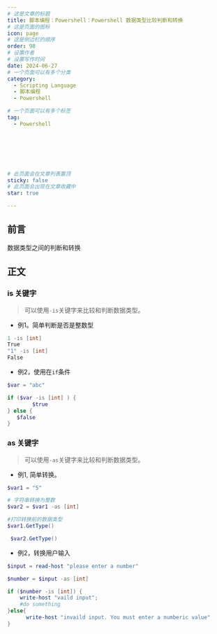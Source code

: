 ```yaml
---
# 这是文章的标题
title: 脚本编程：Powershell：Powershell 数据类型比较判断和转换
# 这是页面的图标
icon: page
# 这是侧边栏的顺序
order: 98
# 设置作者
# 设置写作时间
date: 2024-06-27
# 一个页面可以有多个分类
category:
  - Scripting Language
  - 脚本编程
  - Powershell

# 一个页面可以有多个标签
tag:
  - Powershell



  



# 此页面会在文章列表置顶
sticky: false
# 此页面会出现在文章收藏中
star: true

---
```


## 前言

数据类型之间的判断和转换

## 正文

###  is 关键字

> 可以使用`-is`关键字来比较和判断数据类型。

- 例1。简单判断是否是整数型

```powershell
1 -is [int]
True
"1" -is [int]
False
```

- 例2，使用在`if`条件
```powershell
$var = "abc"

if ($var -is [int] ) {
        $true
} else {
   $false
}
```

### as 关键字

> 可以使用`-as`关键字来比较和判断数据类型。

- 例1, 简单转换。
```powershell
$var1 = "5"

# 字符串转换为整数
$var2 = $var1 -as [int]

#打印转换前的数据类型
$var1.GetType()

 $var2.GetType()
```

- 例2，转换用户输入

```powershell
$input = read-host "please enter a number"

$number = $input -as [int]

if ($number -is [int]) {
    write-host "vaild input";
    #do something
}else{
      write-host "invaild input. You must enter a numberic value"
}

```
